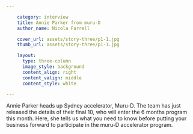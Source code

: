 ```yaml
---

    category: interview
    title: Annie Parker from muru-D
    author_name: Nicola Farrell

    cover_url: assets/story-three/p1-1.jpg
    thumb_url: assets/story-three/p1-1.jpg

    layout:
      type: three-column
      image_style: background
      content_align: right
      content_valign: middle
      content_style: white

---
```


Annie Parker heads up Sydney accelerator, Muru-D. The team has just released the details of their final 10, who will enter the 6 months program this month. Here, she tells us what you need to know before putting your business forward to participate in the muru-D accelerator program.
